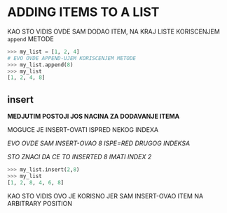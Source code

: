# ADDING ITEMS TO A LIST

KAO STO VIDIS OVDE SAM DODAO ITEM, NA KRAJ LISTE KORISCENJEM `append` METODE

```py
>>> my_list = [1, 2, 4]
# EVO OVDE APPEND-UJEM KORISCENJEM METODE
>>> my_list.append(8)
>>> my_list
[1, 2, 4, 8]

```

## insert

**MEDJUTIM POSTOJI JOS NACINA ZA DODAVANJE ITEMA**

MOGUCE JE INSERT-OVATI ISPRED NEKOG INDEXA

*EVO OVDE SAM INSERT-OVAO 8 ISPE=RED DRUGOG INDEKSA*

*STO ZNACI DA CE TO INSERTED 8 IMATI INDEX 2*

```py
>>> my_list.insert(2,8)
>>> my_list
[1, 2, 8, 4, 6, 8]
```

KAO STO VIDIS OVO JE KORISNO JER SAM INSERT-OVAO ITEM NA ARBITRARY POSITION